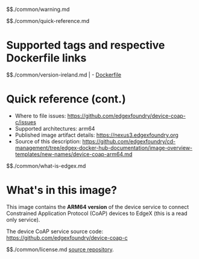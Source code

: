 $$./common/warning.md

$$./common/quick-reference.md

# Supported tags and respective Dockerfile links

$$./common/version-ireland.md |
        - [Dockerfile](https://github.com/edgexfoundry/device-coap-c/blob/v2.0.0/scripts/Dockerfile.alpine)

# Quick reference (cont.)

- Where to file issues: https://github.com/edgexfoundry/device-coap-c/issues
- Supported architectures: arm64
- Published image artifact details: https://nexus3.edgexfoundry.org
- Source of this description: https://github.com/edgexfoundry/cd-management/tree/edgex-docker-hub-documentation/image-overview-templates/new-names/device-coap-arm64.md

$$./common/what-is-edgex.md

# What's in this image?

This image contains the **ARM64 version** of the device service to connect Constrained Application Protocol (CoAP) devices to EdgeX (this is a read only service).

The device CoAP service source code: <https://github.com/edgexfoundry/device-coap-c>

$$./common/license.md
[source repository](https://github.com/edgexfoundry/device-coap-c/blob/v2.0.0/Attribution.txt).
